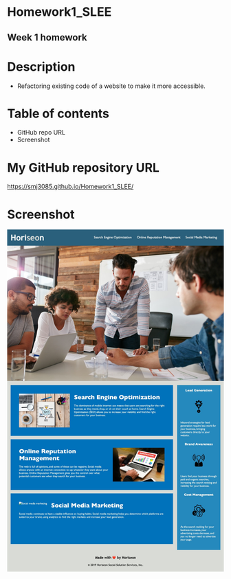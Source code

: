 # Homework1_SLEE


## Week 1 homework

# Description
* Refactoring existing code of a website to make it more accessible. 

# Table of contents
* GitHub repo URL
* Screenshot

# My GitHub repository URL
https://smj3085.github.io/Homework1_SLEE/

# Screenshot
![picture](./assets/images/Horiseon_SLEE.png)


